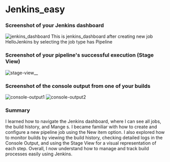 # Jenkins_easy
### Screenshot of your Jenkins dashboard
![jenkins_dashboard](https://github.com/user-attachments/assets/46ef4af7-41c1-4006-bcb1-31cfd452e413)
This is jenkins_dashboard after creating new job HelloJenkins by selecting the job type has Pipeline

### Screenshot of your pipeline's successful execution (Stage View)
![stage-view__](https://github.com/user-attachments/assets/5c98877c-9785-47a4-8658-40ddb6a2a0d4)

### Screenshot of the console output from one of your builds
![console-output1](https://github.com/user-attachments/assets/c510c262-9858-40b2-b3cf-b547b4c5068e)
![console-output2](https://github.com/user-attachments/assets/830f9233-c8d5-4223-902e-a73bdb18eb50)

### Summary

I learned how to navigate the Jenkins dashboard, where I can see all jobs, the build history, and Mange s. I became familiar with how to create and configure a new pipeline job using the New item option. I also explored how to monitor builds by viewing the build history, checking detailed logs in the Console Output, and using the Stage View for a visual representation of each step. Overall, I now understand how to manage and track build processes easily using Jenkins.












